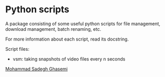 # Python scripts

A package consisting of some useful python scripts for file management, download management, batch renaming, etc.

For more information about each script, read its docstring.

Script files:

- vsm: taking snapshots of video files every n seconds

[Mohammad Sadegh Ghasemi](https://www.linkedin.com/in/mohammad-sadegh-ghasemi-40)
